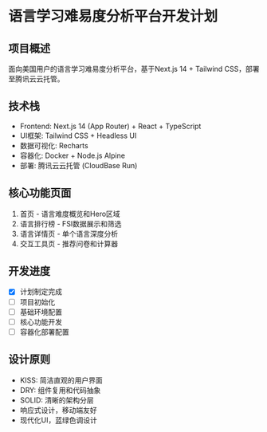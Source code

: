 # 语言学习难易度分析平台开发计划

## 项目概述
面向美国用户的语言学习难易度分析平台，基于Next.js 14 + Tailwind CSS，部署至腾讯云云托管。

## 技术栈
- Frontend: Next.js 14 (App Router) + React + TypeScript
- UI框架: Tailwind CSS + Headless UI
- 数据可视化: Recharts
- 容器化: Docker + Node.js Alpine
- 部署: 腾讯云云托管 (CloudBase Run)

## 核心功能页面
1. 首页 - 语言难度概览和Hero区域
2. 语言排行榜 - FSI数据展示和筛选
3. 语言详情页 - 单个语言深度分析
4. 交互工具页 - 推荐问卷和计算器

## 开发进度
- [x] 计划制定完成
- [ ] 项目初始化
- [ ] 基础环境配置
- [ ] 核心功能开发
- [ ] 容器化部署配置

## 设计原则
- KISS: 简洁直观的用户界面
- DRY: 组件复用和代码抽象
- SOLID: 清晰的架构分层
- 响应式设计，移动端友好
- 现代化UI，蓝绿色调设计